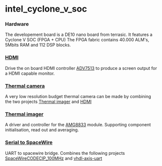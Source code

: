 # intel_cyclone_v_soc


### Hardware
The developement board is a DE10 nano board from terrasic.
It features a Cyclone V SOC (FPGA + CPU)
The FPGA fabric contains 40.000 ALM's, 5Mbits RAM and 112 DSP blocks.

### [HDMI](/hdmi)
Drive the on board HDMI controller 
[ADV7513](https://www.analog.com/en/products/adv7513.html) 
to produce a screen output for a HDMI capable monitor.

### [Thermal camera](/heat_cam)
A very low resolution budget thermal camera can be made by combining the two projects [Thermal imager](/heat_sens) and [HDMI](/hdmi)

### [Thermal imager](/heat_sens)
A driver and controller for the 
[AMG8833](https://industry.panasonic.eu/components/sensors/industrial-sensors/grid-eye/amg88xx-high-performance-type/amg8833-amg8833)
module. Supporting component initialisation, read out and averaging.

### [Serial to SpaceWire](/uart_spw)
UART to spacewire bridge. Combines the following projects 
[SpaceWireCODECIP_100MHz](https://github.com/provoostkris/SpaceWireCODECIP_100MHz) and 
[vhdl-axis-uart](https://github.com/provoostkris/vhdl-axis-uart)
